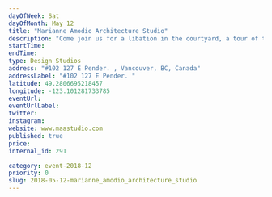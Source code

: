 ```yaml
---
dayOfWeek: Sat
dayOfMonth: May 12
title: "Marianne Amodio Architecture Studio"
description: "Come join us for a libation in the courtyard, a tour of the studio and a view of our upcoming and ongoing work. <br> "
startTime: 
endTime: 
type: Design Studios
address: "#102 127 E Pender. , Vancouver, BC, Canada"
addressLabel: "#102 127 E Pender. "
latitude: 49.2806695218457
longitude: -123.101281733785
eventUrl: 
eventUrlLabel: 
twitter: 
instagram: 
website: www.maastudio.com
published: true
price: 
internal_id: 291

category: event-2018-12
priority: 0
slug: 2018-05-12-marianne_amodio_architecture_studio
---
```

